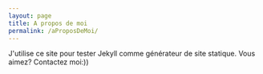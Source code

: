 ```yaml
---
layout: page
title: A propos de moi
permalink: /aProposDeMoi/
---
```

J'utilise ce site pour tester Jekyll comme générateur de site statique.
Vous aimez? Contactez moi:))

